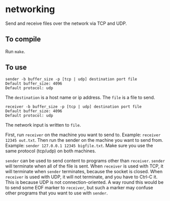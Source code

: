 # networking
Send and receive files over the network via TCP and UDP. 

## To compile

Run `make`.

## To use

```
sender -b buffer_size -p [tcp | udp] destination port file
Default buffer_size: 4096
Default protocol: udp
```

The `destination` is a host name or ip address. The `file` is a file to send.
```
receiver -b buffer_size -p [tcp | udp] destination port file
Default buffer_size: 4096
Default protocol: udp
```
The network input is written to `file`.

First, run `receiver` on the machine you want to send to. Example: `receiver 12345 out.txt`. Then run the sender on the machine you want to send from. Example: `sender 127.0.0.1 12345 bigfile.txt`. Make sure you use the same protocol (tcp/udp) on both machines.

`sender` can be used to send content to  programs other than `receiver`. `sender` will terminate when all of the file is sent. When  `receiver` is used with TCP, it will terminate when `sender` terminates, because the socket is closed. When `receiver` is used with UDP, it will not terminate, and you have to Ctrl-C it. This is because UDP is not connection-oriented. A way round this would be to send some EOF marker to `receiver`, but such a marker may confuse other programs that you want to use with `sender`.


